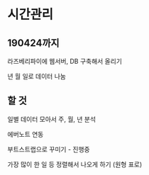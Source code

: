 # 시간관리 

## 190424까지

라즈베리파이에 웹서버, DB 구축해서 올리기

년 월 일로 데이터 나눔 

## 할 것 

일별 데이터 모아서 주, 월, 년 분석

에버노트 연동 

부트스트랩으로 꾸미기 - 진행중

가장 많이 한 일 등 정렬해서 나오게 하기 (원형 표로)




